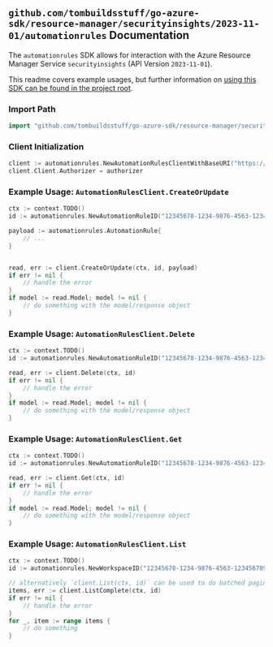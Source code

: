
## `github.com/tombuildsstuff/go-azure-sdk/resource-manager/securityinsights/2023-11-01/automationrules` Documentation

The `automationrules` SDK allows for interaction with the Azure Resource Manager Service `securityinsights` (API Version `2023-11-01`).

This readme covers example usages, but further information on [using this SDK can be found in the project root](https://github.com/tombuildsstuff/go-azure-sdk/tree/main/docs).

### Import Path

```go
import "github.com/tombuildsstuff/go-azure-sdk/resource-manager/securityinsights/2023-11-01/automationrules"
```


### Client Initialization

```go
client := automationrules.NewAutomationRulesClientWithBaseURI("https://management.azure.com")
client.Client.Authorizer = authorizer
```


### Example Usage: `AutomationRulesClient.CreateOrUpdate`

```go
ctx := context.TODO()
id := automationrules.NewAutomationRuleID("12345678-1234-9876-4563-123456789012", "example-resource-group", "workspaceValue", "automationRuleIdValue")

payload := automationrules.AutomationRule{
	// ...
}


read, err := client.CreateOrUpdate(ctx, id, payload)
if err != nil {
	// handle the error
}
if model := read.Model; model != nil {
	// do something with the model/response object
}
```


### Example Usage: `AutomationRulesClient.Delete`

```go
ctx := context.TODO()
id := automationrules.NewAutomationRuleID("12345678-1234-9876-4563-123456789012", "example-resource-group", "workspaceValue", "automationRuleIdValue")

read, err := client.Delete(ctx, id)
if err != nil {
	// handle the error
}
if model := read.Model; model != nil {
	// do something with the model/response object
}
```


### Example Usage: `AutomationRulesClient.Get`

```go
ctx := context.TODO()
id := automationrules.NewAutomationRuleID("12345678-1234-9876-4563-123456789012", "example-resource-group", "workspaceValue", "automationRuleIdValue")

read, err := client.Get(ctx, id)
if err != nil {
	// handle the error
}
if model := read.Model; model != nil {
	// do something with the model/response object
}
```


### Example Usage: `AutomationRulesClient.List`

```go
ctx := context.TODO()
id := automationrules.NewWorkspaceID("12345678-1234-9876-4563-123456789012", "example-resource-group", "workspaceValue")

// alternatively `client.List(ctx, id)` can be used to do batched pagination
items, err := client.ListComplete(ctx, id)
if err != nil {
	// handle the error
}
for _, item := range items {
	// do something
}
```
